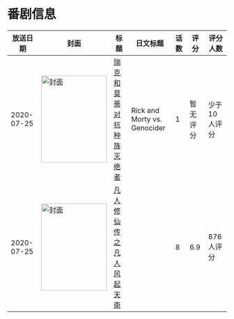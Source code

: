 # 番剧信息

|放送日期|封面|标题|日文标题|话数|评分|评分人数|
|---|---|---|---|---|---|---|
|2020-07-25|<img src="https://lain.bgm.tv/pic/cover/c/b4/ff/508734_n7tnn.jpg" alt="封面" style="width:150px;height:200px;object-fit:cover;">|[瑞克和莫蒂对抗种族灭绝者](https://bangumi.tv/subject/508734)|Rick and Morty vs. Genocider|1|暂无评分|少于10人评分|
|2020-07-25|<img src="https://lain.bgm.tv/pic/cover/c/03/5d/223147_WR4tn.jpg" alt="封面" style="width:150px;height:200px;object-fit:cover;">|[凡人修仙传之凡人风起天南](https://bangumi.tv/subject/223147)||8|6.9|876人评分|

